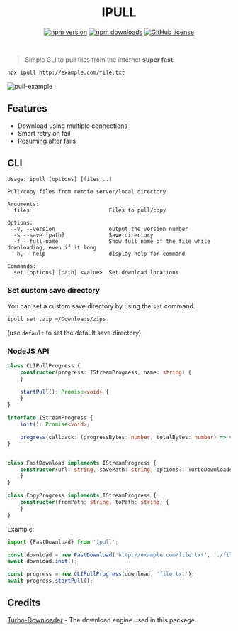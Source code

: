 <div align="center">
    <h1>IPULL</h1>
</div>

<div align="center">

[![npm version](https://badge.fury.io/js/ipull.svg)](https://badge.fury.io/js/ipull)
[![npm downloads](https://img.shields.io/npm/dt/ipull.svg)](https://www.npmjs.com/package/ipull)
[![GitHub license](https://img.shields.io/github/license/ido-pluto/ipull)](./LICENSE)

</div>
<br />

> Simple CLI to pull files from the internet **super fast**!

```bash
npx ipull http://example.com/file.txt
```

![pull-example](https://github.com/ido-pluto/ipull/blob/main/demo/pull-file.gif)

## Features

- Download using multiple connections
- Smart retry on fail
- Resuming after fails

## CLI

```
Usage: ipull [options] [files...]

Pull/copy files from remote server/local directory

Arguments:
  files                         Files to pull/copy

Options:
  -V, --version                 output the version number
  -s --save [path]              Save directory
  -f --full-name                Show full name of the file while downloading, even if it long
  -h, --help                    display help for command

Commands:
  set [options] [path] <value>  Set download locations
```

### Set custom save directory

You can set a custom save directory by using the `set` command.

```bash
ipull set .zip ~/Downloads/zips
```

(use `default` to set the default save directory)

### NodeJS API

```ts
class CLIPullProgress {
    constructor(progress: IStreamProgress, name: string) {
    }

    startPull(): Promise<void> {
    }
}

interface IStreamProgress {
    init(): Promise<void>;

    progress(callback: (progressBytes: number, totalBytes: number) => void): Promise<any>;
}


class FastDownload implements IStreamProgress {
    constructor(url: string, savePath: string, options?: TurboDownloaderOptions) {
    }
}

class CopyProgress implements IStreamProgress {
    constructor(fromPath: string, toPath: string) {
    }
}
```

Example:

```ts
import {FastDownload} from 'ipull';

const download = new FastDownload('http://example.com/file.txt', './file.txt');
await download.init();

const progress = new CLIPullProgress(download, 'file.txt');
await progress.startPull();
```

## Credits

[Turbo-Downloader](https://www.npmjs.com/package/turbo-downloader) - The download engine used in this package
